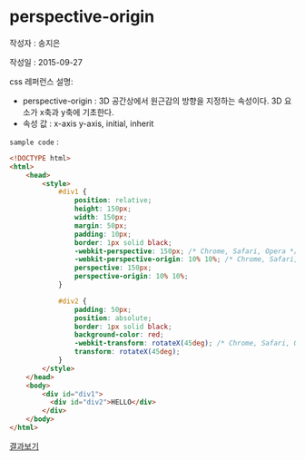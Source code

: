 # perspective-origin

작성자 : 송지은

작성일 : 2015-09-27

css 레퍼런스 설명: 
- perspective-origin : 3D 공간상에서 원근감의 방향을 지정하는 속성이다. 3D 요소가 x축과 y축에 기초한다.
- 속성 값 : x-axis y-axis, initial, inherit

`sample code` : 

```html
<!DOCTYPE html>
<html>
	<head>
		<style>
			#div1 {
			    position: relative;
			    height: 150px;
			    width: 150px;
			    margin: 50px;
			    padding: 10px;
			    border: 1px solid black;
			    -webkit-perspective: 150px; /* Chrome, Safari, Opera */
			    -webkit-perspective-origin: 10% 10%; /* Chrome, Safari, Opera */
			    perspective: 150px;
			    perspective-origin: 10% 10%;
			}

			#div2 {
			    padding: 50px;
			    position: absolute;
			    border: 1px solid black;
			    background-color: red;
			    -webkit-transform: rotateX(45deg); /* Chrome, Safari, Opera */
			    transform: rotateX(45deg);
			}
		</style>
	</head>
	<body>
		<div id="div1">
		  <div id="div2">HELLO</div>
		</div>
	</body>
</html>
```

[결과보기](http://www.w3schools.com/cssref/tryit.asp?filename=trycss3_perspective-origin1)
